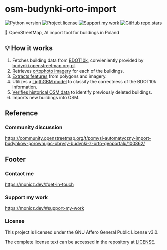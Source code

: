 # osm-budynki-orto-import

![Python version](https://shields.monicz.dev/github/pipenv/locked/python-version/Zaczero/osm-budynki-orto-import)
[![Project license](https://shields.monicz.dev/github/license/Zaczero/osm-budynki-orto-import)](https://github.com/Zaczero/osm-budynki-orto-import/blob/main/LICENSE)
[![Support my work](https://shields.monicz.dev/badge/%E2%99%A5%EF%B8%8F%20Support%20my%20work-purple)](https://monicz.dev/#support-my-work)
[![GitHub repo stars](https://shields.monicz.dev/github/stars/Zaczero/osm-budynki-orto-import?style=social)](https://github.com/Zaczero/osm-budynki-orto-import)

🧿 OpenStreetMap, AI import tool for buildings in Poland

## 💡 How it works

1. Fetches building data from [BDOT10k](https://bdot10k.geoportal.gov.pl/), convieniently provided by [budynki.openstreetmap.org.pl](https://budynki.openstreetmap.org.pl/).
2. Retrieves [ortophoto imagery](https://www.geoportal.gov.pl/dane/ortofotomapa) for each of the buildings.
3. [Extracts features](https://github.com/Zaczero/osm-budynki-orto-import/blob/main/processor.py) from polygons and imagery.
4. Utilizes a [LigthGBM model](https://github.com/Zaczero/osm-budynki-orto-import/blob/main/model.py) to classify the correctness of the BDOT10k information.
5. [Verifies historical OSM data](https://github.com/Zaczero/osm-budynki-orto-import/blob/main/overpass.py) to identify previously deleted buildings.
6. Imports new buildings into OSM.

## Reference

### Community discussion

https://community.openstreetmap.org/t/pomysl-automatyczny-import-budynkow-porownujac-obrysy-budynki-z-orto-geoportalu/100862/

## Footer

### Contact me

https://monicz.dev/#get-in-touch

### Support my work

https://monicz.dev/#support-my-work

### License

This project is licensed under the GNU Affero General Public License v3.0.

The complete license text can be accessed in the repository at [LICENSE](https://github.com/Zaczero/osm-budynki-orto-import/blob/main/LICENSE).
